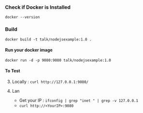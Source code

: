 
### Check if Docker is Installed
    docker --version

### Build 

```docker build -t talk/nodejsexample:1.0 .```

#### Run your docker image  
```docker run -d -p 9080:9080 talk/nodejsexample:1.0```

#### To Test 

3. Locally : ```curl http://127.0.0.1:9080/```

4. Lan
    - Get your IP : ```ifconfig | grep "inet " | grep -v 127.0.0.1```
    - ```curl http://<YourIP>:9080```
